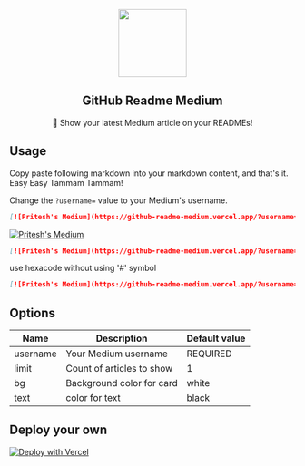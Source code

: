 <p align="center">
  <img width="120px" src="https://raw.githubusercontent.com/omidnikrah/github-readme-medium/master/medium.png" />
  <h2 align="center">GitHub Readme Medium</h2>
  <p align="center">📖 Show your latest Medium article on your READMEs!</p>
</p>

## Usage

Copy paste following markdown into your markdown content, and that's it. Easy Easy Tammam Tammam!

Change the `?username=` value to your Medium's username.

```md
[![Pritesh's Medium](https://github-readme-medium.vercel.app/?username=priteshx419)](https://medium.com/@priteshx419)
```

[![Pritesh's Medium](https://github-readme-medium.vercel.app/?username=priteshx419)](https://medium.com/@priteshx419)


```md
[![Pritesh's Medium](https://github-readme-medium.vercel.app/?username=priteshx419&limit=2&bg=red&text=green)](https://medium.com/@priteshx419)
```

use hexacode without using '#' symbol

```md
[![Pritesh's Medium](https://github-readme-medium.vercel.app/?username=priteshx419&limit=2&bg=222f2e&text=ff0000)](https://medium.com/@priteshx419)
```

## Options
|    Name    |           Description           |        Default value       |
| ---------- | ------------------------------- | -------------------------- |
| username   | Your Medium username            | REQUIRED                   |
| limit      | Count of articles to show       | 1                          |
| bg         | Background color for card       | white                      |
| text       | color for text                  | black                      |



## Deploy your own
[![Deploy with Vercel](https://vercel.com/button)](https://vercel.com/import/git?s=https://github.com/omidnikrah/github-readme-medium)
